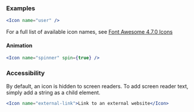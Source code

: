 
### Examples

```jsx
<Icon name="user" />
```

For a full list of available icon names, see [Font Awesome 4.7.0 Icons](https://fontawesome.com/v4.7.0/icons/)

#### Animation

```jsx
<Icon name="spinner" spin={true} />
```

### Accessibility

By default, an icon is hidden to screen readers. To add screen reader text, simply add a string as a child element.

```jsx
<Icon name="external-link">Link to an external website</Icon>
```
